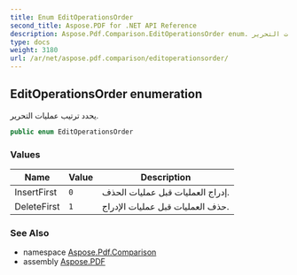 ```yaml
---
title: Enum EditOperationsOrder
second_title: Aspose.PDF for .NET API Reference
description: Aspose.Pdf.Comparison.EditOperationsOrder enum. يحدد ترتيب عمليات التحرير
type: docs
weight: 3180
url: /ar/net/aspose.pdf.comparison/editoperationsorder/
---
```

## EditOperationsOrder enumeration

يحدد ترتيب عمليات التحرير.

```csharp
public enum EditOperationsOrder
```

### Values

| Name | Value | Description |
| --- | --- | --- |
| InsertFirst | `0` | إدراج العمليات قبل عمليات الحذف. |
| DeleteFirst | `1` | حذف العمليات قبل عمليات الإدراج. |

### See Also

* namespace [Aspose.Pdf.Comparison](../../aspose.pdf.comparison/)
* assembly [Aspose.PDF](../../)